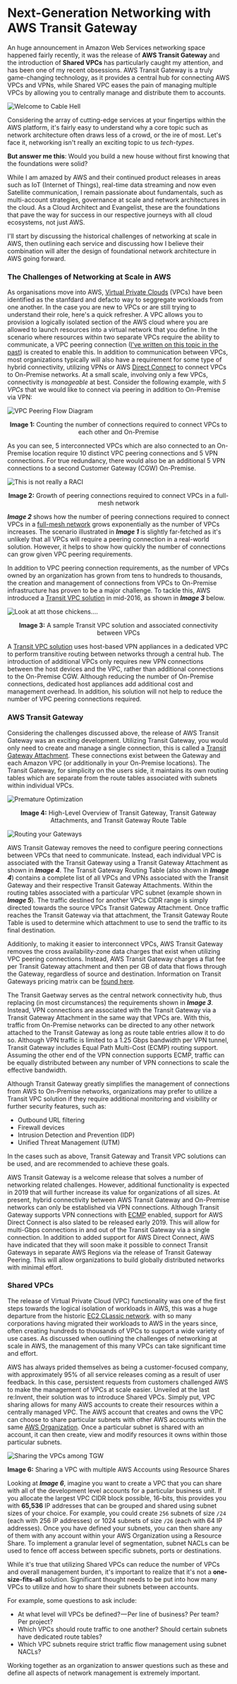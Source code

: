 # Next-Generation Networking with AWS Transit Gateway

An huge announcement in Amazon Web Services networking space happened fairly recently, it was the release of **AWS Transit Gateway** and the introduction of **Shared VPCs** has particularly caught my attention, and has been one of my recent obsessions. AWS Transit Gateway is a truly game-changing technology, as it provides a central hub for connecting AWS VPCs and VPNs, while Shared VPC eases the pain of managing multiple VPCs by allowing you to centrally manage and distribute them to accounts.

![Welcome to Cable Hell](assets/cyber-attack.jpg)

Considering the array of cutting-edge services at your fingertips within the AWS platform, it's fairly easy to understand why a core topic such as network architecture often draws less of a crowd, or the ire of most. Let's face it, networking isn't really an exciting topic to us _tech-types_.

**But answer me this**: Would you build a new house without first knowing that the foundations were solid?

While I am amazed by AWS and their continued product releases in areas such as IoT (Internet of Things), real-time data streaming and now even Satellite communication, I remain passionate about fundamentals, such as multi-account strategies, governance at scale and network architectures in the cloud. As a Cloud Architect and Evangelist, these are the foundations that pave the way for success in our respective journeys with all cloud ecosystems, not just AWS.

I'll start by discussing the historical challenges of networking at scale in AWS, then outlining each service and discussing how I believe their combination will alter the design of foundational network architecture in AWS going forward.


### The Challenges of Networking at Scale in AWS

As organisations move into AWS, [Virtual Private Clouds](https://docs.aws.amazon.com/vpc/latest/userguide/what-is-amazon-vpc.html) (VPCs) have been identified as the stanfdard and defacto way to seggregate workloads from one another. In the case you are new to VPCs or are still trying to understand their role, here's a quick refresher. A VPC allows you to provision a logically isolated section of the AWS cloud where you are allowed to launch resources into a virtual network that you define. In the scenario where resources within two separate VPCs require the ability to communicate, a VPC peering connection ([I've written on this topic in the past](https://github.com/ehime/paper-vpcpeering)) is created to enable this. In addition to communication between VPCs, most organizations typically will also have a requirement for some type of hybrid connectivity, utilizing VPNs or AWS [Direct Connect](https://docs.aws.amazon.com/directconnect/latest/UserGuide/Welcome.html) to connect VPCs to On-Premise networks. At a small scale, involving only a few VPCs, connectivity is _manageable_ at best. Consider the following example, with _5 VPCs_ that we would like to connect via peering in addition to On-Premise via VPN:

![VPC Peering Flow Diagram](assets/vpc-peering.png)

<sub><center><b>Image 1:</b> Counting the number of connections required to connect VPCs to each other and On-Premise</center></sub>

As you can see, 5 interconnected VPCs which are also connected to an On-Premise location require 10 distinct VPC peering connections and 5 VPN connections. For true redundancy, there would also be an additional 5 VPN connections to a second Customer Gateway (CGW) On-Premise.

![This is not really a RACI](assets/raci.png)

<sub><center><b>Image 2:</b> Growth of peering connections required to connect VPCs in a full-mesh network</center></sub>


_**Image 2**_ shows how the number of peering connections required to connect VPCs in a [full-mesh network](https://www.webopedia.com/TERM/M/mesh.html) grows exponentially as the number of VPCs increases. The scenario illustrated in _**Image 1**_ is slightly far-fetched as it's unlikely that all VPCs will require a peering connection in a real-world solution. However, it helps to show how quickly the number of connections can grow given VPC peering requirements.

In addition to VPC peering connection requirements, as the number of VPCs owned by an organization has grown from tens to hundreds to thousands, the creation and management of connections from VPCs to On-Premise infrastructure has proven to be a major challenge. To tackle this, AWS introduced a [Transit VPC solution](https://aws.amazon.com/blogs/aws/aws-solution-transit-vpc/) in mid-2016, as shown in _**Image 3**_ below.

![Look at att those chickens....](assets/transit-assoc.png)

<sub><center><b>Image 3:</b> A sample Transit VPC solution and associated connectivity between VPCs</center></sub>


A [Transit VPC solution](https://aws.amazon.com/blogs/aws/aws-solution-transit-vpc/) uses host-based VPN appliances in a dedicated VPC to perform transitive routing between networks through a central hub. The introduction of additional VPCs only requires new VPN connections between the host devices and the VPC, rather than additional connections to the On-Premise CGW. Although reducing the number of On-Premise connections, dedicated host appliances add additional cost and management overhead. In addition, his solution will not help to reduce the number of VPC peering connections required.


### AWS Transit Gateway

Considering the challenges discussed above, the release of AWS Transit Gateway was an exciting development. Utilizing Transit Gateway, you would only need to create and manage a single connection, this is called a [Transit Gateway Attachment](https://docs.aws.amazon.com/vpc/latest/tgw/tgw-vpc-attachments.html). These connections exist between the Gateway and each Amazon VPC (or additionally in your On-Premise locations). The Transit Gateway, for simplicity on the users side, it maintains its own routing tables which are separate from the route tables associated with subnets within individual VPCs.

![Premature Optimization](assets/gateway-assoc.png)

<sub><center><b>Image 4:</b> High-Level Overview of Transit Gateway, Transit Gateway Attachments, and Transit Gateway Route Table</center></sub>

![Routing your Gateways](assets/route-table.png)

AWS Transit Gateway removes the need to configure peering connections between VPCs that need to communicate. Instead, each individual VPC is associated with the Transit Gateway using a Transit Gateway Attachment as shown in _**Image 4**_. The Transit Gateway Routing Table (also shown in _**Image 4**_) contains a complete list of all VPCs and VPNs associated with the Transit Gateway and their respective Transit Gateway Attachments. Within the routing tables associated with a particular VPC subnet (example shown in _**Image 5**_). The traffic destined for another VPCs CIDR range is simply directed towards the source VPCs Transit Gateway Attachment. Once traffic reaches the Transit Gateway via that attachment, the Transit Gateway Route Table is used to determine which attachment to use to send the traffic to its final destination.

Additionly, to making it easier to interconnect VPCs, AWS Transit Gateway removes the cross availability-zone data charges that exist when utilizing VPC peering connections. Instead, AWS Transit Gateway charges a flat fee per Transit Gateway attachment and then per GB of data that flows through the Gateway, regardless of source and destination. Information on Transit Gateways pricing matrix can be [found here](https://aws.amazon.com/transit-gateway/pricing/).

The Transit Gaetway serves as the central network connectivity hub, thus replacing (in most circumstances) the requirements shown in _**Image 3**_. Instead, VPN connections are associated with the Transit Gateway via a Transit Gateway Attachment in the same way that VPCs are. With this, traffic from On-Premise networks can be directed to any other network attached to the Transit Gateway as long as route table entries allow it to do so. Although VPN traffic is limited to a 1.25 Gbps bandwidth per VPN tunnel, Transit Gateway includes Equal Path Multi-Cost (ECMP) routing support. Assuming the other end of the VPN connection supports ECMP, traffic can be equally distributed between any number of VPN connections to scale the effective bandwidth.

Although Transit Gateway greatly simplifies the management of connections from AWS to On-Premise networks, organizations may prefer to utilize a Transit VPC solution if they require additional monitoring and visibility or further security features, such as:

  - Outbound URL filtering
  - Firewall devices
  - Intrusion Detection and Prevention (IDP)
  - Unified Threat Management (UTM)

In the cases such as above, Transit Gateway and Transit VPC solutions can be used, and are recommended to achieve these goals.

AWS Transit Gateway is a welcome release that solves a number of networking related challenges. However, additional functionality is expected in 2019 that will further increase its value for organizations of all sizes. At present, hybrid connectivity between AWS Transit Gateway and On-Premise networks can only be established via VPN connections. Although Transit Gateway supports VPN connections with [ECMP](https://en.wikipedia.org/wiki/Equal-cost_multi-path_routing) enabled, support for AWS Direct Connect is also slated to be released early 2019. This will allow for multi-Gbps connections in and out of the Transit Gateway via a single connection. In addition to added support for AWS Direct Connect, AWS have indicated that they will soon make it possible to connect Transit Gateways in separate AWS Regions via the release of Transit Gateway Peering. This will allow organizations to build globally distributed networks with minimal effort.


### Shared VPCs

The release of Virtual Private Cloud (VPC) functionality was one of the first steps towards the logical isolation of workloads in AWS, this was a huge departure from the historic [EC2 CLassic network](https://docs.rightscale.com/faq/clouds/aws/What_is_an_EC2-Classic_network.html). with so many corporations having migrated their workloads to AWS in the years since, often creating hundreds to thousands of VPCs to support a wide variety of use cases. As discussed when outlining the challenges of networking at scale in AWS, the management of this many VPCs can take significant time and effort.

AWS has always prided themselves as being a customer-focused company, with approximately 95% of all service releases coming as a result of user feedback. In this case, persistent requests from customers challenged AWS to make the management of VPCs at scale easier. Unveiled at the last re:Invent, their solution was to introduce Shared VPCs. Simply put, VPC sharing allows for many AWS accounts to create their resources within a centrally managed VPC. The AWS account that creates and owns the VPC can choose to share particular subnets with other AWS accounts within the same [AWS Organization](https://aws.amazon.com/organizations/). Once a particular subnet is shared with an account, it can then create, view and modify resources it owns within those particular subnets.

![Sharing the VPCs among TGW](assets/sharing-vpcs.png)

<sub><center><b>Image 6:</b> Sharing a VPC with multiple AWS Accounts using Resource Shares</center></sub>

Looking at _**Image 6**_, imagine you want to create a VPC that you can share with all of the development level accounts for a particular business unit. If you allocate the largest VPC CIDR block possible, 16-bits, this provides you with **65,536** IP addresses that can be grouped and shared using subnet sizes of your choice. For example, you could create `256` subnets of size `/24` (each with 256 IP addresses) or 1024 subnets of size `/26` (each with 64 IP addresses). Once you have defined your subnets, you can then share any of them with any account within your AWS Organization using a Resource Share. To implement a granular level of segmentation, subnet NACLs can be used to fence off access between specific subnets, ports or destinations.

While it's true that utilizing Shared VPCs can reduce the number of VPCs and overall management burden, it's important to realize that it's not a **one-size-fits-all** solution. Significant thought needs to be put into how many VPCs to utilize and how to share their subnets between accounts.

For example, some questions to ask include:

  - At what level will VPCs be defined? — Per line of business? Per team? Per project?
  - Which VPCs should route traffic to one another? Should certain subnets have dedicated route tables?
  - Which VPC subnets require strict traffic flow management using subnet NACLs?

Working together as an organization to answer questions such as these and define all aspects of network management is extremely important.
